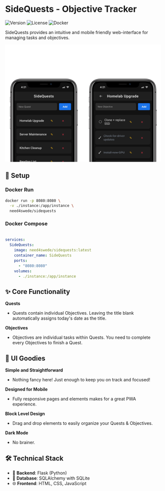 # SideQuests - Objective Tracker

![Version](https://img.shields.io/badge/version-1.0.0-blue.svg)
![License](https://img.shields.io/badge/license-MIT-green.svg)
![Docker](https://img.shields.io/badge/docker-ready-brightgreen.svg)

SideQuests provides an intuitive and mobile friendly web-interface for managing tasks and objectives.

<img src="image.png" width="900">

## 🐳 Setup

### Docker Run

```bash
docker run -p 8080:8080 \
  -v ./instance:/app/instance \
  need4swede/sidequests
```

### Docker Compose
```yml

services:
  SideQuests:
    image: need4swede/sidequests:latest
    container_name: SideQuests
    ports:
      - "8080:8080"
    volumes:
      - ./instance:/app/instance
```

## ✨ Core Functionality

**Quests**
   - Quests contain individual Objectives. Leaving the title blank automatically assigns today's date as the title.

**Objectives**
   - Objectives are individual tasks within Quests. You need to complete every Objectives to finish a Quest.

## 🎨 UI Goodies

**Simple and Straightforward**
   - Nothing fancy here! Just enough to keep you on track and focused!

**Designed for Mobile**
   - Fully responsive pages and elements makes for a great PWA experience.

**Block Level Design**
   - Drag and drop elements to easily organize your Quests & Objectives.

**Dark Mode**
   - No brainer.

## 🛠️ Technical Stack

- 🐍 **Backend**: Flask (Python)
- 💾 **Database**: SQLAlchemy with SQLite
- 🌐 **Frontend**: HTML, CSS, JavaScript